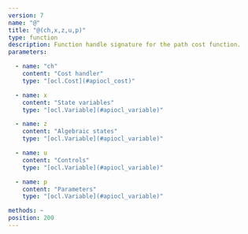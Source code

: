 ```yaml
---
version: 7
name: "@"
title: "@(ch,x,z,u,p)"
type: function
description: Function handle signature for the path cost function.
parameters:

  - name: "ch"
    content: "Cost handler"
    type: "[ocl.Cost](#apiocl_cost)"

  - name: x
    content: "State variables"
    type: "[ocl.Variable](#apiocl_variable)"

  - name: z
    content: "Algebraic states"
    type: "[ocl.Variable](#apiocl_variable)"

  - name: u
    content: "Controls"
    type: "[ocl.Variable](#apiocl_variable)"

  - name: p
    content: "Parameters"
    type: "[ocl.Variable](#apiocl_variable)"

methods: ~
position: 200
---
```

